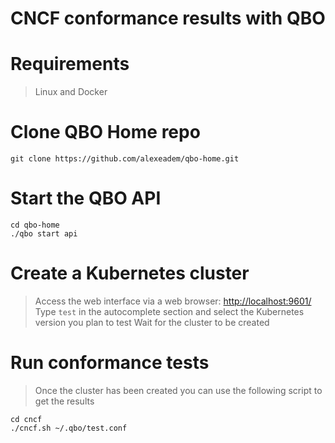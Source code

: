 
# CNCF conformance results with QBO

# Requirements
> Linux and Docker

# Clone QBO Home repo

```
git clone https://github.com/alexeadem/qbo-home.git
```

# Start the QBO API
```
cd qbo-home
./qbo start api 
```

# Create a Kubernetes cluster
> Access the web interface via a web browser: [http://localhost:9601/](http://localhost:9601/)
> Type `test` in the autocomplete section and select the Kubernetes version you plan to test
> Wait for the cluster to be created

# Run conformance tests
> Once the cluster has been created you can use the following script to get the results

```
cd cncf
./cncf.sh ~/.qbo/test.conf
```



